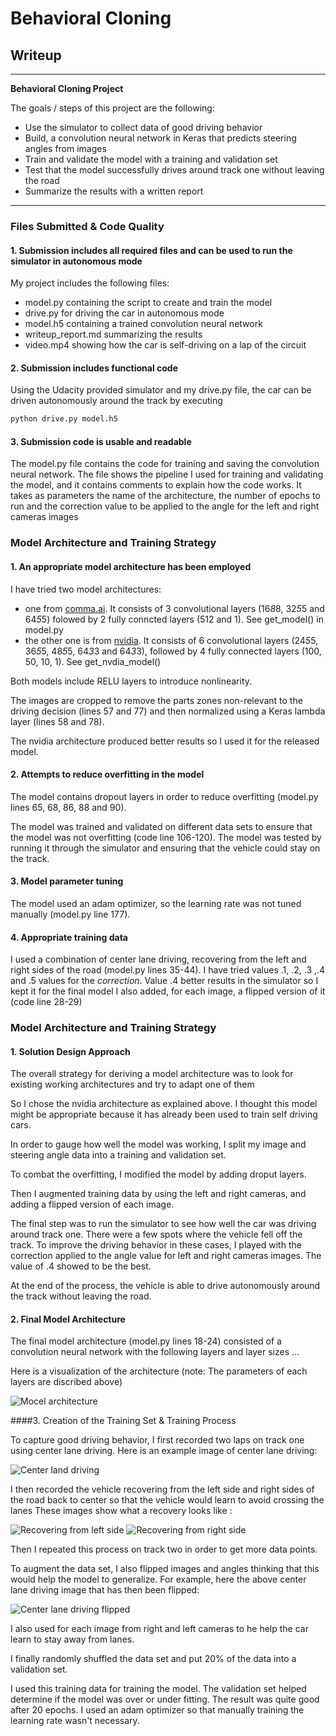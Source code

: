 # **Behavioral Cloning** 

## Writeup

---

**Behavioral Cloning Project**

The goals / steps of this project are the following:
* Use the simulator to collect data of good driving behavior
* Build, a convolution neural network in Keras that predicts steering angles from images
* Train and validate the model with a training and validation set
* Test that the model successfully drives around track one without leaving the road
* Summarize the results with a written report


[//]: # (Image References)

[nvidia_architecture]: ./model.png "Model Architecture"
[center_lane_driving]: ./examples/center_lane_driving.jpg "Center Lane driving"
[recovering_from_left_side]: ./examples/recovering_from_left_side.jpg "Recovery from left side"
[recovering_from_right_side]: ./examples/recovering_from_right_side.jpg "Recovery right side"
[center_lane_driving_flipped]: ./examples/center_lane_driving_flipped.jpg "Center land driving flipped"


---
### Files Submitted & Code Quality

#### 1. Submission includes all required files and can be used to run the simulator in autonomous mode

My project includes the following files:
* model.py containing the script to create and train the model
* drive.py for driving the car in autonomous mode
* model.h5 containing a trained convolution neural network 
* writeup_report.md summarizing the results
* video.mp4 showing how the car is self-driving on a lap of the circuit

#### 2. Submission includes functional code
Using the Udacity provided simulator and my drive.py file, the car can be driven autonomously around the track by executing 
```sh
python drive.py model.h5
```

#### 3. Submission code is usable and readable

The model.py file contains the code for training and saving the convolution neural network. The file shows the pipeline I used for training and validating the model, and it contains comments to explain how the code works. 
It takes as parameters the name of the architecture, the number of epochs to run and the correction value to be applied to the angle for the left and right cameras images

### Model Architecture and Training Strategy

#### 1. An appropriate model architecture has been employed

I have tried two model architectures: 

* one from [comma.ai](https://github.com/commaai/research/blob/master/train_steering_model.py). It consists of 3 convolutional layers (16*8*8, 32*5*5 and 64*5*5) folowed  by 2 fully conncted layers (512 and 1). See get_model() in model.py
* the other one is from [nvidia](https://devblogs.nvidia.com/parallelforall/deep-learning-self-driving-cars/). It consists of 6 convolutional layers (24*5*5, 36*5*5, 48*5*5, 64*3*3 and 64*3*3), followed by 4 fully connected layers (100, 50, 10, 1). See get_nvdia_model()

Both models include RELU layers to introduce nonlinearity.

The images are cropped to remove the parts zones non-relevant to the driving decision (lines 57 and 77) and then normalized using a Keras lambda layer (lines 58 and 78). 

The nvidia architecture produced better results so I used it for the released model.

#### 2. Attempts to reduce overfitting in the model

The model contains dropout layers in order to reduce overfitting (model.py lines 65, 68, 86, 88 and 90). 

The model was trained and validated on different data sets to ensure that the model was not overfitting (code line 106-120). The model was tested by running it through the simulator and ensuring that the vehicle could stay on the track.

#### 3. Model parameter tuning

The model used an adam optimizer, so the learning rate was not tuned manually (model.py line 177).

#### 4. Appropriate training data

I used a combination of center lane driving, recovering from the left and right sides of the road (model.py lines 35-44). 
I have tried values .1, .2, .3 ,.4 and .5 values for the *correction*. Value .4 better results in the simulator so I kept it for the final model 
I also added, for each image, a flipped version of it (code line 28-29)


### Model Architecture and Training Strategy

#### 1. Solution Design Approach

The overall strategy for deriving a model architecture was to look for existing working architectures and try to adapt one of them

So I chose the nvidia architecture as explained above. I thought this model might be appropriate because it has already been used to train self driving cars.

In order to gauge how well the model was working, I split my image and steering angle data into a training and validation set. 

To combat the overfitting, I modified the model by adding droput layers.

Then I augmented training data by using the left and right cameras, and adding a flipped version of each image.

The final step was to run the simulator to see how well the car was driving around track one. There were a few spots where the vehicle fell off the track. To improve the driving behavior in these cases, I played with the correction applied to the angle value for left and right cameras images. The value of .4 showed to be the best.

At the end of the process, the vehicle is able to drive autonomously around the track without leaving the road.

#### 2. Final Model Architecture

The final model architecture (model.py lines 18-24) consisted of a convolution neural network with the following layers and layer sizes ...

Here is a visualization of the architecture (note: The parameters of each layers are discribed above)

![Mocel architecture][nvidia_architecture]

####3. Creation of the Training Set & Training Process

To capture good driving behavior, I first recorded two laps on track one using center lane driving. Here is an example image of center lane driving:

![Center land driving][center_lane_driving]

I then recorded the vehicle recovering from the left side and right sides of the road back to center so that the vehicle would learn to avoid crossing the lanes These images show what a recovery looks like :

![Recovering from left side][recovering_from_left_side]
![Recovering from right side][recovering_from_right_side]

Then I repeated this process on track two in order to get more data points.

To augment the data set, I also flipped images and angles thinking that this would help the model to generalize. For example, here the above center lane driving image that has then been flipped:

![Center lane driving flipped][center_lane_driving_flipped]

I also used for each image from right and left cameras to he help the car learn to stay away from lanes.

I finally randomly shuffled the data set and put 20% of the data into a validation set. 

I used this training data for training the model. The validation set helped determine if the model was over or under fitting. The result was quite good after 20 epochs. I used an adam optimizer so that manually training the learning rate wasn't necessary.
